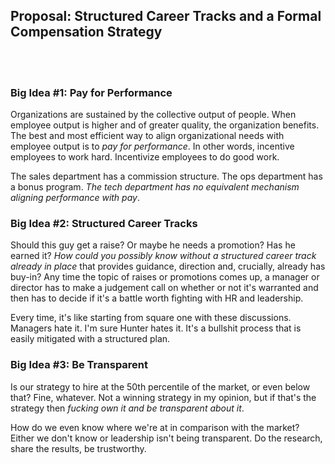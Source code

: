 ## Proposal: Structured Career Tracks and a Formal Compensation Strategy

<br><br>

### Big Idea #1: Pay for Performance

Organizations are sustained by the collective output of people. When employee output is higher and of greater quality, the organization benefits. The best and most efficient way to align organizational needs with employee output is to _pay for performance_. In other words, incentive employees to work hard. Incentivize employees to do good work.

The sales department has a commission structure. The ops department has a bonus program. _The tech department has no equivalent mechanism aligning performance with pay_.

### Big Idea #2: Structured Career Tracks

Should this guy get a raise? Or maybe he needs a promotion? Has he earned it? _How could you possibly know without a structured career track already in place_ that provides guidance, direction and, crucially, already has buy-in? Any time the topic of raises or promotions comes up, a manager or director has to make a judgement call on whether or not it's warranted and then has to decide if it's a battle worth fighting with HR and leadership.

Every time, it's like starting from square one with these discussions. Managers hate it. I'm sure Hunter hates it. It's a bullshit process that is easily mitigated with a structured plan.

### Big Idea #3: Be Transparent

Is our strategy to hire at the 50th percentile of the market, or even below that? Fine, whatever. Not a winning strategy in my opinion, but if that's the strategy then _fucking own it and be transparent about it_.

How do we even know where we're at in comparison with the market? Either we don't know or leadership isn't being transparent. Do the research, share the results, be trustworthy.
